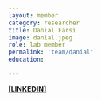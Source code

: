 ```yaml
---
layout: member
category: researcher
title: Danial Farsi
image: danial.jpeg
role: lab member
permalink: 'team/danial'
education:

---
```


**[[LINKEDIN]](https://www.linkedin.com/in/danial-farsi/)**